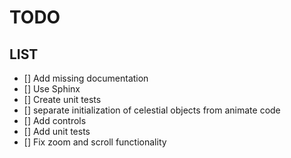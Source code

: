 # TODO

## LIST

- [] Add missing documentation
- [] Use Sphinx
- [] Create unit tests
- [] separate initialization of celestial objects from animate code
- [] Add controls
- [] Add unit tests
- [] Fix zoom and scroll functionality



